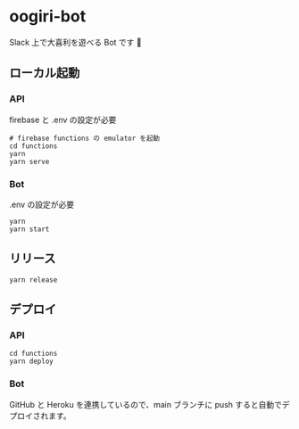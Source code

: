 # oogiri-bot

Slack 上で大喜利を遊べる Bot です 🎍

## ローカル起動

### API

firebase と .env の設定が必要

```shell
# firebase functions の emulator を起動
cd functions
yarn
yarn serve
```

### Bot

.env の設定が必要

```shell
yarn
yarn start
```

## リリース

```shell
yarn release
```

## デプロイ

### API

```shell
cd functions
yarn deploy
```

### Bot

GitHub と Heroku を連携しているので、main ブランチに push すると自動でデプロイされます。
